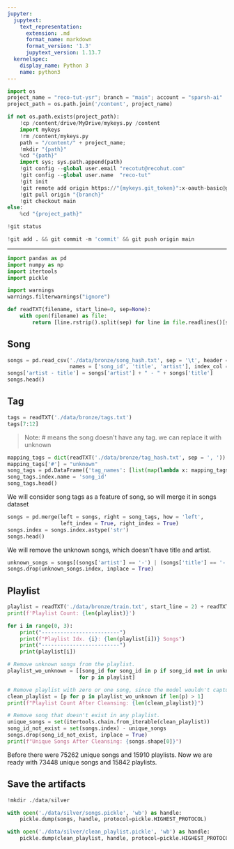 ```yaml
---
jupyter:
  jupytext:
    text_representation:
      extension: .md
      format_name: markdown
      format_version: '1.3'
      jupytext_version: 1.13.7
  kernelspec:
    display_name: Python 3
    name: python3
---
```


```python id="86MgMsi_GD70" colab={"base_uri": "https://localhost:8080/"} executionInfo={"status": "ok", "timestamp": 1628266429855, "user_tz": -330, "elapsed": 537, "user": {"displayName": "Sparsh Agarwal", "photoUrl": "", "userId": "13037694610922482904"}} outputId="1b2e3851-20e4-48bd-d10b-781fccc9323e"
import os
project_name = "reco-tut-ysr"; branch = "main"; account = "sparsh-ai"
project_path = os.path.join('/content', project_name)

if not os.path.exists(project_path):
    !cp /content/drive/MyDrive/mykeys.py /content
    import mykeys
    !rm /content/mykeys.py
    path = "/content/" + project_name; 
    !mkdir "{path}"
    %cd "{path}"
    import sys; sys.path.append(path)
    !git config --global user.email "recotut@recohut.com"
    !git config --global user.name  "reco-tut"
    !git init
    !git remote add origin https://"{mykeys.git_token}":x-oauth-basic@github.com/"{account}"/"{project_name}".git
    !git pull origin "{branch}"
    !git checkout main
else:
    %cd "{project_path}"
```

```python id="zzFVExkIFzDe" colab={"base_uri": "https://localhost:8080/"} executionInfo={"status": "ok", "timestamp": 1628268143932, "user_tz": -330, "elapsed": 545, "user": {"displayName": "Sparsh Agarwal", "photoUrl": "", "userId": "13037694610922482904"}} outputId="49f5df8c-0ab1-4b4c-90f8-6dd6b47df4ed"
!git status
```

```python id="pXWJ6RWXjvEx" colab={"base_uri": "https://localhost:8080/"} executionInfo={"status": "ok", "timestamp": 1628268153299, "user_tz": -330, "elapsed": 5746, "user": {"displayName": "Sparsh Agarwal", "photoUrl": "", "userId": "13037694610922482904"}} outputId="9358a41b-f188-4a51-b0db-6e62c22848e2"
!git add . && git commit -m 'commit' && git push origin main
```

<!-- #region id="DqVtQ4T7Fz_l" -->
---
<!-- #endregion -->

```python id="XJhLU7p1l0rL" executionInfo={"status": "ok", "timestamp": 1628266963932, "user_tz": -330, "elapsed": 396, "user": {"displayName": "Sparsh Agarwal", "photoUrl": "", "userId": "13037694610922482904"}}
import pandas as pd
import numpy as np
import itertools
import pickle

import warnings
warnings.filterwarnings("ignore")
```

```python id="Yz9ob0RIRjiJ" executionInfo={"status": "ok", "timestamp": 1628267024808, "user_tz": -330, "elapsed": 613, "user": {"displayName": "Sparsh Agarwal", "photoUrl": "", "userId": "13037694610922482904"}}
def readTXT(filename, start_line=0, sep=None):
    with open(filename) as file:
        return [line.rstrip().split(sep) for line in file.readlines()[start_line:]]
```

<!-- #region id="MH6TgBfpTJWc" -->
## Song
<!-- #endregion -->

```python colab={"base_uri": "https://localhost:8080/", "height": 235} id="F6r-I7RHQC65" executionInfo={"status": "ok", "timestamp": 1628266881661, "user_tz": -330, "elapsed": 449, "user": {"displayName": "Sparsh Agarwal", "photoUrl": "", "userId": "13037694610922482904"}} outputId="2a95ef78-fcfc-4da6-bf6a-7de170d6e283"
songs = pd.read_csv('./data/bronze/song_hash.txt', sep = '\t', header = None,
                    names = ['song_id', 'title', 'artist'], index_col = 0)
songs['artist - title'] = songs['artist'] + " - " + songs['title']
songs.head()
```

<!-- #region id="iq90Hqr2TN1C" -->
## Tag
<!-- #endregion -->

```python colab={"base_uri": "https://localhost:8080/"} id="J3H_5GRuRNyS" executionInfo={"status": "ok", "timestamp": 1628267030164, "user_tz": -330, "elapsed": 692, "user": {"displayName": "Sparsh Agarwal", "photoUrl": "", "userId": "13037694610922482904"}} outputId="f444db86-b053-46a1-82fd-f2be814c0cca"
tags = readTXT('./data/bronze/tags.txt')
tags[7:12]
```

<!-- #region id="wxxyL8hkRunw" -->
> Note: # means the song doesn't have any tag. we can replace it with unknown
<!-- #endregion -->

```python colab={"base_uri": "https://localhost:8080/", "height": 235} id="MGSBBTOUR8eS" executionInfo={"status": "ok", "timestamp": 1628267202404, "user_tz": -330, "elapsed": 1221, "user": {"displayName": "Sparsh Agarwal", "photoUrl": "", "userId": "13037694610922482904"}} outputId="151a1991-419f-4746-a6de-ce99b432b638"
mapping_tags = dict(readTXT('./data/bronze/tag_hash.txt', sep = ', '))
mapping_tags['#'] = "unknown"
song_tags = pd.DataFrame({'tag_names': [list(map(lambda x: mapping_tags.get(x), t)) for t in tags]})
song_tags.index.name = 'song_id'
song_tags.head()
```

<!-- #region id="SqAnbR-4SGI1" -->
We will consider song tags as a feature of song, so will merge it in songs dataset
<!-- #endregion -->

```python colab={"base_uri": "https://localhost:8080/", "height": 303} id="OKl1G9luSOkM" executionInfo={"status": "ok", "timestamp": 1628267234905, "user_tz": -330, "elapsed": 419, "user": {"displayName": "Sparsh Agarwal", "photoUrl": "", "userId": "13037694610922482904"}} outputId="c3019821-3069-41db-c702-639391fcc3ea"
songs = pd.merge(left = songs, right = song_tags, how = 'left',
                 left_index = True, right_index = True)
songs.index = songs.index.astype('str')
songs.head()
```

<!-- #region id="glTqs1F9SkIY" -->
We will remove the unknown songs, which doesn't have title and artist. 
<!-- #endregion -->

```python id="8yMpiBl8S0kl" executionInfo={"status": "ok", "timestamp": 1628267360053, "user_tz": -330, "elapsed": 417, "user": {"displayName": "Sparsh Agarwal", "photoUrl": "", "userId": "13037694610922482904"}}
unknown_songs = songs[(songs['artist'] == '-') | (songs['title'] == '-')]
songs.drop(unknown_songs.index, inplace = True)
```

<!-- #region id="xptAxlqHTFKU" -->
## Playlist
<!-- #endregion -->

```python colab={"base_uri": "https://localhost:8080/"} id="is7VAi__S9mL" executionInfo={"status": "ok", "timestamp": 1628267493957, "user_tz": -330, "elapsed": 644, "user": {"displayName": "Sparsh Agarwal", "photoUrl": "", "userId": "13037694610922482904"}} outputId="d0df14f3-d0f9-4be3-cea0-e32d60d0ceef"
playlist = readTXT('./data/bronze/train.txt', start_line = 2) + readTXT('./data/bronze/test.txt', start_line = 2)
print(f'Playlist Count: {len(playlist)}')
```

```python colab={"base_uri": "https://localhost:8080/"} id="DQyIMJsCS9W1" executionInfo={"status": "ok", "timestamp": 1628267494698, "user_tz": -330, "elapsed": 6, "user": {"displayName": "Sparsh Agarwal", "photoUrl": "", "userId": "13037694610922482904"}} outputId="64189ca1-e285-4595-df42-29b941e154f4"
for i in range(0, 3):
    print("-------------------------")
    print(f"Playlist Idx. {i}: {len(playlist[i])} Songs")
    print("-------------------------")
    print(playlist[i])
```

```python colab={"base_uri": "https://localhost:8080/"} id="N_NHEeESTmlA" executionInfo={"status": "ok", "timestamp": 1628267642291, "user_tz": -330, "elapsed": 508, "user": {"displayName": "Sparsh Agarwal", "photoUrl": "", "userId": "13037694610922482904"}} outputId="d57a60c2-b352-4e50-be02-d62031a88f2a"
# Remove unknown songs from the playlist.
playlist_wo_unknown = [[song_id for song_id in p if song_id not in unknown_songs.index]
                       for p in playlist]

# Remove playlist with zero or one song, since the model wouldn't capture any sequence in that list.
clean_playlist = [p for p in playlist_wo_unknown if len(p) > 1]
print(f"Playlist Count After Cleansing: {len(clean_playlist)}")

# Remove song that doesn't exist in any playlist.
unique_songs = set(itertools.chain.from_iterable(clean_playlist))
song_id_not_exist = set(songs.index) - unique_songs
songs.drop(song_id_not_exist, inplace = True)
print(f"Unique Songs After Cleansing: {songs.shape[0]}")
```

<!-- #region id="nT9BOpmrT-jf" -->
Before there were 75262 unique songs and 15910 playlists. Now we are ready with 73448 unique songs and 15842 playlists.

<!-- #endregion -->

<!-- #region id="3hRGftseUCwP" -->
## Save the artifacts
<!-- #endregion -->

```python id="8D78skgyU6et" executionInfo={"status": "ok", "timestamp": 1628268127001, "user_tz": -330, "elapsed": 1924, "user": {"displayName": "Sparsh Agarwal", "photoUrl": "", "userId": "13037694610922482904"}}
!mkdir ./data/silver

with open('./data/silver/songs.pickle', 'wb') as handle:
    pickle.dump(songs, handle, protocol=pickle.HIGHEST_PROTOCOL)

with open('./data/silver/clean_playlist.pickle', 'wb') as handle:
    pickle.dump(clean_playlist, handle, protocol=pickle.HIGHEST_PROTOCOL)
```
